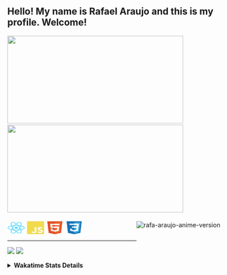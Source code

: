 ## Hello! My name is Rafael Araujo and this is my profile. Welcome!

<div>
  <img height="200"  width="400" src="https://github-readme-stats.vercel.app/api?username=rafa-araujo&show_icons=true&theme=dracula&include_all_commits=true&count_private=true"/>
  <img height="200" width="400" src="https://github-readme-stats.vercel.app/api/top-langs/?username=rafa-araujo&layout=compact&langs_count=7&theme=dracula"/>
</div>

<div style="display: inline_block"><br>
  <img align="center" alt="Rafa-React" height="30" width="40" src="https://raw.githubusercontent.com/devicons/devicon/master/icons/react/react-original.svg">
  <img align="center" alt="Rafa-Js" height="30" width="40" src="https://raw.githubusercontent.com/devicons/devicon/master/icons/javascript/javascript-plain.svg">
  <img align="center" alt="Rafa-HTML" height="30" width="40" src="https://raw.githubusercontent.com/devicons/devicon/master/icons/html5/html5-original.svg">
  <img align="center" alt="Rafa-CSS" height="30" width="40" src="https://raw.githubusercontent.com/devicons/devicon/master/icons/css3/css3-original.svg">
  <img align="right" height="200" width="210" alt="rafa-araujo-anime-version" src="https://cdn.discordapp.com/attachments/872942902454681690/872943127726538823/mygif.gif">
</div>

 * * *
 
 <a href = "mailto:rafacarlosaraujo@gmail.com"><img src="https://img.shields.io/badge/-Gmail-%23333?style=for-the-badge&logo=gmail&logoColor=white" target="_blank"></a>
  <a href="https://www.linkedin.com/in/rafael-carlos-ara%C3%BAjo" target="_blank"><img src="https://img.shields.io/badge/-LinkedIn-%230077B5?style=for-the-badge&logo=linkedin&logoColor=white" target="_blank"></a>

<details>
  <summary><b>Wakatime Stats Details</b></summary>
       <div align="justify">
        
<!--START_SECTION:waka-->
![Profile Views](http://img.shields.io/badge/Profile%20Views-0-blue)

**🐱 My GitHub Data** 

> 🏆 276 Contributions in the Year 2021
 > 
> 📦 81.7 kB Used in GitHub's Storage 
 > 
> 💼 Opted to Hire
 > 
> 📜 8 Public Repositories 
 > 
> 🔑 0 Private Repositories  
 > 
**I'm a Night 🦉** 

```text
🌞 Morning    9 commits      █░░░░░░░░░░░░░░░░░░░░░░░░   7.44% 
🌆 Daytime    38 commits     ███████░░░░░░░░░░░░░░░░░░   31.4% 
🌃 Evening    53 commits     ███████████░░░░░░░░░░░░░░   43.8% 
🌙 Night      21 commits     ████░░░░░░░░░░░░░░░░░░░░░   17.36%

```
📅 **I'm Most Productive on Monday** 

```text
Monday       26 commits     █████░░░░░░░░░░░░░░░░░░░░   21.49% 
Tuesday      21 commits     ████░░░░░░░░░░░░░░░░░░░░░   17.36% 
Wednesday    24 commits     █████░░░░░░░░░░░░░░░░░░░░   19.83% 
Thursday     19 commits     ████░░░░░░░░░░░░░░░░░░░░░   15.7% 
Friday       18 commits     ███░░░░░░░░░░░░░░░░░░░░░░   14.88% 
Saturday     13 commits     ██░░░░░░░░░░░░░░░░░░░░░░░   10.74% 
Sunday       0 commits      ░░░░░░░░░░░░░░░░░░░░░░░░░   0.0%

```


📊 **This Week I Spent My Time On** 

```text
⌚︎ Time Zone: America/Sao_Paulo

💬 Programming Languages: 
JavaScript               3 hrs 53 mins       ████████████████████████░   97.98% 
CSS                      4 mins              ░░░░░░░░░░░░░░░░░░░░░░░░░   2.02%

🔥 Editors: 
VS Code                  3 hrs 58 mins       █████████████████████████   100.0%

🐱‍💻 Projects: 
trybe-exercises          3 hrs 58 mins       █████████████████████████   100.0%

💻 Operating System: 
Linux                    3 hrs 58 mins       █████████████████████████   100.0%

```

**I Mostly Code in HTML** 

```text
HTML                     2 repos             ████████████████░░░░░░░░░   66.67% 
JavaScript               1 repo              ████████░░░░░░░░░░░░░░░░░   33.33%

```


**Timeline**

![Chart not found](https://raw.githubusercontent.com/rafa-araujo/rafa-araujo/main/charts/bar_graph.png) 


 Last Updated on 26/09/2021
<!--END_SECTION:waka-->

  </details> 
</div>
